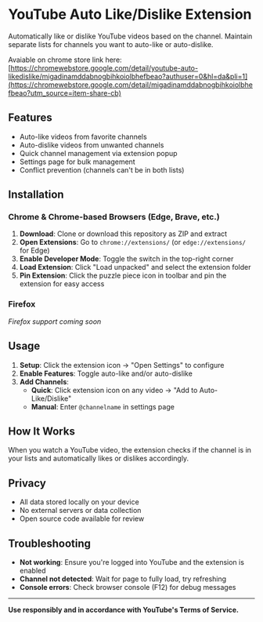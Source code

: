 # YouTube Auto Like/Dislike Extension

Automatically like or dislike YouTube videos based on the channel. Maintain separate lists for channels you want to auto-like or auto-dislike.

Avaiable on chrome store link here: [https://chromewebstore.google.com/detail/youtube-auto-likedislike/migadinamddabnogbihkoiolbhefbeao?authuser=0&hl=da&pli=1](https://chromewebstore.google.com/detail/migadinamddabnogbihkoiolbhefbeao?utm_source=item-share-cb)

## Features

- Auto-like videos from favorite channels
- Auto-dislike videos from unwanted channels
- Quick channel management via extension popup
- Settings page for bulk management
- Conflict prevention (channels can't be in both lists)

## Installation

### Chrome & Chrome-based Browsers (Edge, Brave, etc.)

1. **Download**: Clone or download this repository as ZIP and extract
2. **Open Extensions**: Go to `chrome://extensions/` (or `edge://extensions/` for Edge)
3. **Enable Developer Mode**: Toggle the switch in the top-right corner
4. **Load Extension**: Click "Load unpacked" and select the extension folder
5. **Pin Extension**: Click the puzzle piece icon in toolbar and pin the extension for easy access

### Firefox
*Firefox support coming soon*

## Usage

1. **Setup**: Click the extension icon → "Open Settings" to configure
2. **Enable Features**: Toggle auto-like and/or auto-dislike
3. **Add Channels**:
   - **Quick**: Click extension icon on any video → "Add to Auto-Like/Dislike"
   - **Manual**: Enter `@channelname` in settings page

## How It Works

When you watch a YouTube video, the extension checks if the channel is in your lists and automatically likes or dislikes accordingly.

## Privacy

- All data stored locally on your device
- No external servers or data collection
- Open source code available for review

## Troubleshooting

- **Not working**: Ensure you're logged into YouTube and the extension is enabled
- **Channel not detected**: Wait for page to fully load, try refreshing
- **Console errors**: Check browser console (F12) for debug messages

---

**Use responsibly and in accordance with YouTube's Terms of Service.**
